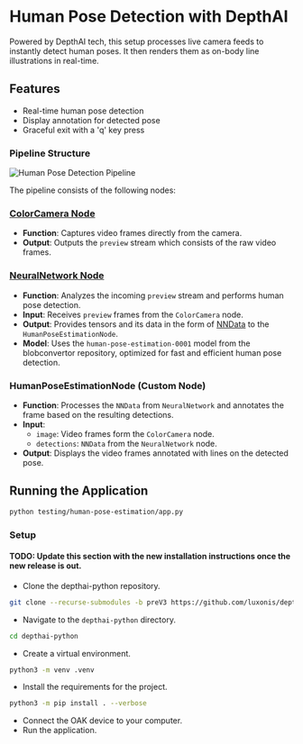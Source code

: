 # Human Pose Detection with DepthAI

Powered by DepthAI tech, this setup processes live camera feeds to instantly detect human poses. It then renders them as on-body line illustrations in real-time.

## Features

- Real-time human pose detection
- Display annotation for detected pose
- Graceful exit with a 'q' key press

### Pipeline Structure

![Human Pose Detection Pipeline](https://docs.luxonis.com/projects/sdk/en/latest/_images/human_pose.png)

The pipeline consists of the following nodes:

### [ColorCamera Node](https://docs.luxonis.com/projects/api/en/latest/components/nodes/color_camera/?highlight=ColorCamera)
- **Function**: Captures video frames directly from the camera.
- **Output**: Outputs the `preview` stream which consists of the raw video frames.

### [NeuralNetwork Node](https://docs.luxonis.com/projects/api/en/latest/components/nodes/neural_network/?highlight=NeuralNetwork)
- **Function**: Analyzes the incoming `preview` stream and performs human pose detection.
- **Input**: Receives `preview` frames from the `ColorCamera` node.
- **Output**: Provides tensors and its data in the form of [NNData](https://docs.luxonis.com/projects/api/en/latest/components/messages/nn_data/?highlight=NNData) to the `HumanPoseEstimationNode`.
- **Model**: Uses the `human-pose-estimation-0001` model from the blobconvertor repository, optimized for fast and efficient human pose detection.

### HumanPoseEstimationNode (Custom Node)
- **Function**: Processes the `NNData` from `NeuralNetwork` and annotates the frame based on the resulting detections. 
- **Input**: 
  - `image`: Video frames form the `ColorCamera` node.
  - `detections`: `NNData` from the `NeuralNetwork` node.
- **Output**: Displays the video frames annotated with lines on the detected pose.

## Running the Application
```bash
python testing/human-pose-estimation/app.py
```

### Setup
#### TODO: Update this section with the new installation instructions once the new release is out.
- Clone the depthai-python repository.
```bash
git clone --recurse-submodules -b preV3 https://github.com/luxonis/depthai-python.git
```
- Navigate to the `depthai-python` directory.
```bash
cd depthai-python
```
- Create a virtual environment.
```bash
python3 -m venv .venv
```
- Install the requirements for the project.
```bash
python3 -m pip install . --verbose
```
- Connect the OAK device to your computer.
- Run the application.
